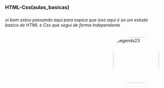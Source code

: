 ### HTML-Css(aulas_basicas) <h3>

###### oi bom estou passando aqui para expica que isso aqui é so um estudo basico de HTML e Css que segui de forma independente <h6> 
##
  <img align= "right" alt= "legends23" height= "150" style = "border-radius:50px;" src= "https://media.giphy.com/media/KbwoAALUqO6xqlBwlV/giphy.gif">
  
